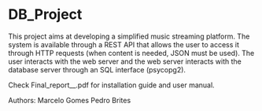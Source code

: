 # DB_Project
This project aims at developing a simplified music streaming platform.
The system is available through a REST API that allows the user to access it through HTTP requests (when content is needed, JSON must be used).
The user interacts with the web server and the web server interacts with the database server through an SQL interface (psycopg2).

Check Final_report__.pdf for installation guide and user manual.

Authors:
Marcelo Gomes
Pedro Brites
